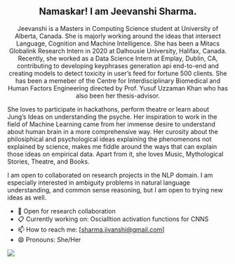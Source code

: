 <h2 align='center'> Namaskar! I am Jeevanshi Sharma. </h2> 

<!--
**Femme-js/Femme-js** is a ✨ _special_ ✨ repository because its `README.md` (this file) appears on your GitHub profile.
-->
<p align = 'center'>
Jeevanshi is a Masters in Computing Science student at University of Alberta, Canada. She is majorly working around the ideas that intersect Language, Cognition and Machine Intelligence. She has been a Mitacs Globalink Research Intern in 2020 at Dalhousie University, Halifax, Canada. Recently, she worked as a Data Science Intern at Emplay, Dublin, CA, contributing to developing keyphrases generation api end-to-end and creating models to detect toxicity in user’s feed for fortune 500 clients. She has been a memeber of the Centre for Interdisciplinary Biomedical and Human Factors Engineering directed by Prof. Yusuf Uzzaman Khan who has also been her thesis-advisor.

She loves to participate in hackathons, perform theatre or learn about Jung’s Ideas on understanding the psyche. Her inspiration to work in the field of Machine Learning came from her immense desire to understand about human brain in a more comprehensive way. Her curosity about the philosiphical and psychological ideas explaining the phenomenons not explained by science, makes me fiddle around the ways that can explain those ideas on empirical data. Apart from it, she loves Music, Mythological Stories, Theatre, and Books.


I am open to collaborated on research projects in the NLP domain. I am especially interested in ambiguity problems in natural language understanding, and common sense reasoning, but I am open to trying new ideas as well.


 

</p>


- 💬 Open for research collaboration
- :clipboard: Currently working on: Oscialltion activation functions for CNNS
- 📫 How to reach me: [sharma.jivanshi@gmail.com]
- 😄 Pronouns: She/Her


<img align="center" src="https://github-readme-stats.vercel.app/api/?username=femme-js&theme=radical" />

